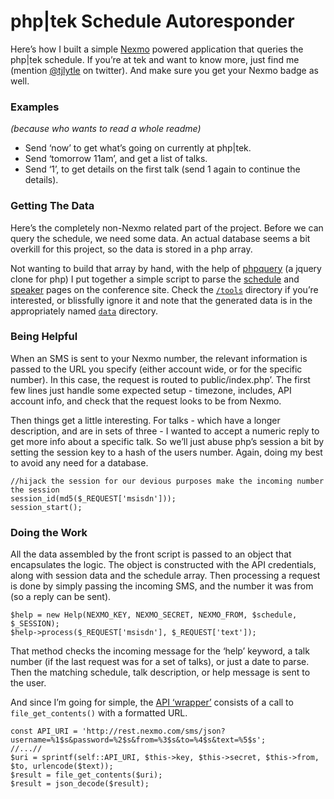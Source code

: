 # php|tek Schedule Autoresponder
Here’s how I built a simple [Nexmo](http://nexmo.com) powered application that queries the php|tek schedule. If you’re at tek and want to know more, just find me (mention [@tjlytle](https://twitter.com/#!/tjlytle) on twitter). And make sure you get your Nexmo badge as well.

### Examples 
*(because who wants to read a whole readme)*

* Send ‘now’ to get what’s going on currently at php|tek.
* Send ‘tomorrow 11am’, and get a list of talks.
* Send ‘1’, to get details on the first talk (send 1 again to continue the details).

### Getting The Data
Here’s the completely non-Nexmo related part of the project. Before we can query the schedule, we need some data. An actual database seems a bit overkill for this project, so the data is stored in a php array. 

Not wanting to build that array by hand, with the help of [phpquery](https://github.com/TobiaszCudnik/phpquery) (a jquery clone for php) I put together a simple script to parse the [schedule](https://github.com/TobiaszCudnik/phpquery) and [speaker](http://tek12.phparch.com/talks/) pages on the conference site. Check the [`/tools`](https://github.com/Nexmo/TekHelp/blob/master/tools/schedule.php) directory if you’re interested, or blissfully ignore it and note that the generated data is in the appropriately named [`data`](https://github.com/Nexmo/TekHelp/tree/master/data) directory.

### Being Helpful
When an SMS is sent to your Nexmo number, the relevant information is passed to the URL you specify (either account wide, or for the specific number). In this case, the request is routed to public/index.php’. The first few lines just handle some expected setup - timezone, includes, API account info, and check that the request looks to be from Nexmo.

Then things get a little interesting. For talks - which have a longer description, and are in sets of three - I wanted to accept a numeric reply to get more info about a specific talk. So we’ll just abuse php’s session a bit by setting the session key to a hash of the users number. Again, doing my best to avoid any need for a database.

    //hijack the session for our devious purposes make the incoming number the session
    session_id(md5($_REQUEST['msisdn']));
    session_start();

### Doing the Work
All the data assembled by the front script is passed to an object that encapsulates the logic. The object is constructed with the API credentials, along with session data and the schedule array. Then processing a request is done by simply passing the incoming SMS, and the number it was from (so a reply can be sent).

    $help = new Help(NEXMO_KEY, NEXMO_SECRET, NEXMO_FROM, $schedule, $_SESSION);
    $help->process($_REQUEST['msisdn'], $_REQUEST['text']);

That method checks the incoming message for the ‘help’ keyword, a talk number (if the last request was for a set of talks), or just a date to parse. Then the matching schedule, talk description, or help message is sent to the user.

And since I’m going for simple, the [API ‘wrapper’](https://github.com/Nexmo/TekHelp/blob/master/library/help.php#L174) consists of a call to `file_get_contents()` with a formatted URL.

    const API_URI = 'http://rest.nexmo.com/sms/json?username=%1$s&password=%2$s&from=%3$s&to=%4$s&text=%5$s';
    //...//
    $uri = sprintf(self::API_URI, $this->key, $this->secret, $this->from, $to, urlencode($text));
    $result = file_get_contents($uri);
    $result = json_decode($result);


